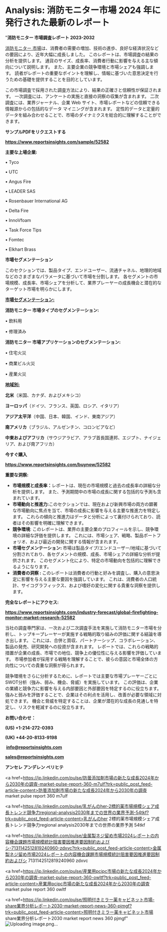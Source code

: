 # Analysis: 消防モニター市場 2024 年に発行された最新のレポート

"<strong>消防モニター 市場調査レポート 2023-2032</strong>

<a href=https://www.reportsinsights.com/sample/52582>消防モニター 市場</a>は、消費者の需要の増加、技術の進歩、良好な経済状況などの要因により、近年大幅に成長しました。 このレポートは、市場調査の結果の分析を提供します。 通貨のサイズ、成長率、消費者行動に影響を与える主な傾向について説明します。 また、主要企業の競争環境と市場シェアも強調します。 読者がレポートの重要なポイントを理解し、情報に基づいた意思決定を行うための基礎を提供することを目的としています。

この市場調査で採用された調査方法により、結果の正確さと信頼性が保証されます。 一次調査には、アンケートの実施と直接の洞察の収集が含まれます。 二次調査には、業界ジャーナル、企業 Web サイト、市場レポートなどの信頼できる情報源からの包括的なデータ マイニングが含まれます。 定性的データと定量的データを組み合わせることで、市場のダイナミクスを総合的に理解することができます。

<strong><b>サンプルPDFをリクエストする</b></strong>

<a href=https://www.reportsinsights.com/sample/52582><strong><u>https://www.reportsinsights.com/sample/52582</u></strong></a>

<strong>主要な上場企業:</strong>

• Tyco

• UTC

• Angus Fire

• LEADER SAS

• Rosenbauer International AG

• Delta Fire

• InnoVfoam

• Task Force Tips

• Fomtec

• Elkhart Brass

<strong>市場セグメンテーション</strong>

このセクションでは、製品タイプ、エンドユーザー、流通チャネル、地理的地域などのさまざまなパラメータに基づいて市場を分割します。 各セグメントの市場規模、成長率、市場シェアを分析して、業界プレーヤーの成長機会と潜在的なターゲット市場を明らかにします。

<strong><u>市場セグメンテーション</u></strong><strong><u>:</u></strong>

<strong>消防モニター 市場タイプのセグメンテーション:</strong>

• 飲料用

• 修理済み

<strong>消防モニター 市場アプリケーションのセグメンテーション:</strong>

• 住宅火災

• 商業ビル火災

• 産業火災

<strong><u>地域別</u></strong><strong><u>:</u></strong>

<strong>北米</strong>（米国、カナダ、およびメキシコ）

<strong>ヨーロッパ</strong>（ドイツ、フランス、英国、ロシア、イタリア）

<strong>アジア太平洋</strong>（中国、日本、韓国、インド、東南アジア）

<strong>南アメリカ</strong>（ブラジル、アルゼンチン、コロンビアなど）

<strong>中東およびアフリカ</strong>（サウジアラビア、アラブ首長国連邦、エジプト、ナイジェリア、および南アフリカ）

<strong>今すぐ購入</strong>

<a href=https://www.reportsinsights.com/buynow/52582><strong><u>https://www.reportsinsights.com/buynow/52582</u></strong></a>

<strong>重要な洞察:</strong>
<ul>
  <li><strong>市場規模と成長率：</strong>レポートは、現在の市場規模と過去の成長率の詳細な分析を提供します。 また、予測期間中の市場の成長に関する包括的な予測も含まれています。</li>
  <li><strong>市場動向と推進力:</strong>このセクションでは、現在および新興市場の両方の顕著な市場動向に焦点を当て、市場の成長に影響を与える主要な推進力を特定します。 これらの傾向と推進力はデータと分析によって裏付けられており、読者はその影響を明確に理解できます。</li>
  <li><strong>競争環境</strong>: このレポートは、業界の主要企業のプロフィールを示し、競争環境の詳細な評価を提供します。 これには、市場シェア、戦略、製品ポートフォリオ、および最近の開発に関する情報が含まれます。</li>
  <li><strong>市場セグメンテーション: </strong>市場は製品タイプ/エンドユーザー/地域に基づいて分割されており、各セグメントの規模、成長、市場シェアの詳細な分析が提供されます。 このセグメント化により、特定の市場動向を包括的に理解できるようになります。</li>
  <li><strong>消費者の洞察 : </strong>このレポートは消費者の行動と好みを調査し、購入の意思決定に影響を与える主要な要因を強調しています。 これは、消費者の人口統計、サイコグラフィックス、および嗜好の変化に関する貴重な洞察を提供します。</li>
</ul>
<strong>完全なレポートにアクセス:</strong>

<a href=https://www.reportsinsights.com/industry-forecast/global-firefighting-monitor-market-research-52582><strong><u><b>https://www.reportsinsights.com/industry-forecast/global-firefighting-monitor-market-research-52582</b></u></strong></a>

当社の調査専門家は、一次および二次調査手法を実施して消防モニター市場を分析し、トップキープレーヤーが実施する戦略的取り組みの評価に関する結論を導き出します。 これには、合併と買収、パートナーシップ、コラボレーション、製品の発売、研究開発への投資が含まれます。 レポートでは、これらの戦略的措置が企業の成長、市場での地位、競争上の優位性に与える影響を評価しています。 市場参加者が採用する戦略を理解することで、彼らの意図と市場全体の方向性についての貴重な洞察が得られます。

競争環境をさらに分析するために、レポートでは主要な市場プレーヤーごとにSWOT分析（強み、弱み、機会、脅威）を実施しています。 この評価は、企業の業績と競争力に影響を与える内部要因と外部要因を特定するのに役立ちます。 強みと弱みを評価することで、企業はその利点を活用し、改善が必要な領域に対処できます。 機会と脅威を特定することは、企業が潜在的な成長の見通しを特定し、リスクを軽減するのに役立ちます。

<strong>お問い合わせ：</strong>

<strong>(US) +1-214-272-0393</strong>

<strong>(UK) +44-20-8133-9198</strong>

<strong> </strong><a href=info@reportsinsights.com><strong><u>info@reportsinsights.com</u></strong></a>

<a href=sales@reportsinsights.com><strong><u>sales@reportsinsights.com</u></strong></a>

<strong>アンセレ アンデレン ベリヒテ</strong>

<a href=https://jp.linkedin.com/pulse/防曇添加剤市場の新たな成長2024年から2030年の調査-market-pulse-report-360-m7ulf?trk=public_post_feed-article-content>防曇添加剤市場の新たな成長2024年から2030年の調査 market pulse report 360 m7ulf</a>

<a href=https://jp.linkedin.com/pulse/乳がんのher-2標的薬市場規模シェア成長トレンド競争力regional-analysis2030年までの世界の業界予測-54tkf?trk=public_post_feed-article-content>乳がんのher 2標的薬市場規模シェア成長トレンド競争力regional analysis2030年までの世界の業界予測 54tkf</a>

<a href=https://jp.linkedin.com/pulse/金属製ネジ留め市場2024レポートの内容機会課題市場規模統計阻害要因推進要因制約およびシ-7131142512819240960-zdxvc?trk=public_post_feed-article-content>金属製ネジ留め市場2024レポートの内容機会課題市場規模統計阻害要因推進要因制約およびシ 7131142512819240960 zdxvc</a>

<a href=https://jp.linkedin.com/pulse/産業用pcipc市場の新たな成長2024年から2030年の調査-market-pulse-report-360-owltf?trk=public_post_feed-article-content>産業用pcipc市場の新たな成長2024年から2030年の調査 market pulse report 360 owltf</a>

<a href=https://jp.linkedin.com/pulse/照明付きミラー薬キャビネット市場-share業界分析レポート2030-market-report-news-360-pjmgf?trk=public_post_feed-article-content>照明付きミラー薬キャビネット市場 share業界分析レポート2030 market report news 360 pjmgf</a>"
![Uploading image.png…]()
